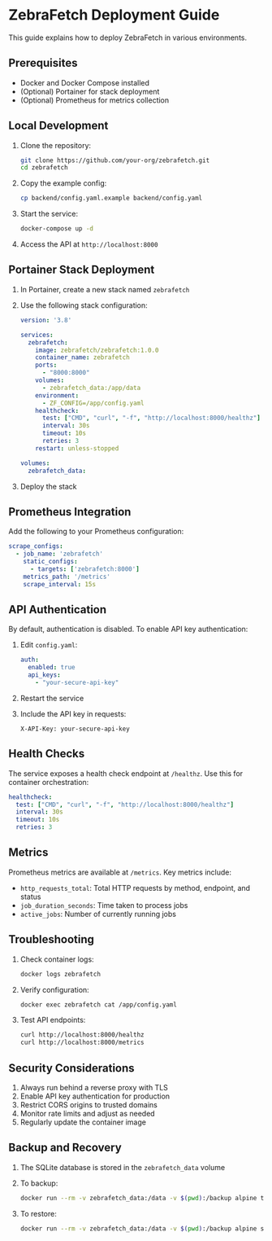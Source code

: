 # ZebraFetch Deployment Guide

This guide explains how to deploy ZebraFetch in various environments.

## Prerequisites

- Docker and Docker Compose installed
- (Optional) Portainer for stack deployment
- (Optional) Prometheus for metrics collection

## Local Development

1. Clone the repository:
   ```bash
   git clone https://github.com/your-org/zebrafetch.git
   cd zebrafetch
   ```

2. Copy the example config:
   ```bash
   cp backend/config.yaml.example backend/config.yaml
   ```

3. Start the service:
   ```bash
   docker-compose up -d
   ```

4. Access the API at `http://localhost:8000`

## Portainer Stack Deployment

1. In Portainer, create a new stack named `zebrafetch`

2. Use the following stack configuration:
   ```yaml
   version: '3.8'
   
   services:
     zebrafetch:
       image: zebrafetch/zebrafetch:1.0.0
       container_name: zebrafetch
       ports:
         - "8000:8000"
       volumes:
         - zebrafetch_data:/app/data
       environment:
         - ZF_CONFIG=/app/config.yaml
       healthcheck:
         test: ["CMD", "curl", "-f", "http://localhost:8000/healthz"]
         interval: 30s
         timeout: 10s
         retries: 3
       restart: unless-stopped
   
   volumes:
     zebrafetch_data:
   ```

3. Deploy the stack

## Prometheus Integration

Add the following to your Prometheus configuration:

```yaml
scrape_configs:
  - job_name: 'zebrafetch'
    static_configs:
      - targets: ['zebrafetch:8000']
    metrics_path: '/metrics'
    scrape_interval: 15s
```

## API Authentication

By default, authentication is disabled. To enable API key authentication:

1. Edit `config.yaml`:
   ```yaml
   auth:
     enabled: true
     api_keys:
       - "your-secure-api-key"
   ```

2. Restart the service

3. Include the API key in requests:
   ```
   X-API-Key: your-secure-api-key
   ```

## Health Checks

The service exposes a health check endpoint at `/healthz`. Use this for container orchestration:

```yaml
healthcheck:
  test: ["CMD", "curl", "-f", "http://localhost:8000/healthz"]
  interval: 30s
  timeout: 10s
  retries: 3
```

## Metrics

Prometheus metrics are available at `/metrics`. Key metrics include:

- `http_requests_total`: Total HTTP requests by method, endpoint, and status
- `job_duration_seconds`: Time taken to process jobs
- `active_jobs`: Number of currently running jobs

## Troubleshooting

1. Check container logs:
   ```bash
   docker logs zebrafetch
   ```

2. Verify configuration:
   ```bash
   docker exec zebrafetch cat /app/config.yaml
   ```

3. Test API endpoints:
   ```bash
   curl http://localhost:8000/healthz
   curl http://localhost:8000/metrics
   ```

## Security Considerations

1. Always run behind a reverse proxy with TLS
2. Enable API key authentication for production
3. Restrict CORS origins to trusted domains
4. Monitor rate limits and adjust as needed
5. Regularly update the container image

## Backup and Recovery

1. The SQLite database is stored in the `zebrafetch_data` volume
2. To backup:
   ```bash
   docker run --rm -v zebrafetch_data:/data -v $(pwd):/backup alpine tar czf /backup/zebrafetch-data.tar.gz /data
   ```

3. To restore:
   ```bash
   docker run --rm -v zebrafetch_data:/data -v $(pwd):/backup alpine sh -c "cd /data && tar xzf /backup/zebrafetch-data.tar.gz"
   ``` 